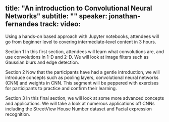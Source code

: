 title: "An introduction to Convolutional Neural Networks"
subtitle: ""
speaker: jonathan-fernandes
track: 
video:
---
Using a hands-on based approach with Jupyter notebooks, attendees will go from beginner level to covering intermediate-level content  in 3 hours.

Section 1
In this first section, attendees will learn what convolutions are, and use convolutions in 1-D and 2-D. We will look at image filters such as Gaussian blurs and edge detection.

Section 2
Now that the participants have had a gentle introduction, we will introduce concepts such as pooling layers, convolutional neural networks (CNN) and weights in CNN. This segment will be peppered with exercises for participants to practice and confirm their learning.

Section 3
In this final section, we will look at some more advanced concepts and applications. We will take a look at numerous applications off CNNs including the StreetView House Number dataset and Facial expression recognition.